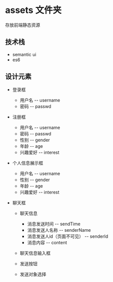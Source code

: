 # assets 文件夹

存放前端静态资源

## 技术栈

- semantic ui
- es6

## 设计元素

- 登录框
  - 用户名  -- username
  - 密码  -- passwd

- 注册框
  - 用户名  -- username
  - 密码  -- passwd
  - 性别  -- gender
  - 年龄  -- age
  - 兴趣爱好  -- interest

- 个人信息展示框
  - 用户名  -- username
  - 性别  -- gender
  - 年龄  -- age
  - 兴趣爱好  -- interest

- 聊天框
  - 聊天信息
    - 消息发送时间  -- sendTime
    - 消息发送人名称  -- senderName
    - 消息发送人id（页面不可见）  -- senderId
    - 消息内容  -- content
  
  - 聊天信息输入框
  - 发送按钮
  - 发送对象选择
